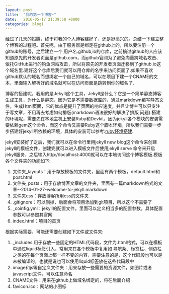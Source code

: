 ```yaml
---
layout: post
title:  "我的第一个博客~"
date:   2016-05-17 21:39:58 +0800
categories: blog1
---
```

经过了几天的捣腾，终于将我的个人博客建好了，还是挺高兴的。总结一下建立整个博客的过程吧。首先呢，由于服务器是绑定在github上的，所以要注册一个github的账号，之后建立一个 用户名.github,io的仓库，之前搞过github的人应该知道原先的开发者页面是github.com，而github官网为了避免向量跨域名攻击、依托GitHub进行的钓鱼网站攻击，所以将原先的开发者页面迁移到了github.io这个域名里.建好这个仓库后我们就可以用仓库的名字来访问页面了.如果不喜欢github默认的域名而想绑定一个自己的域名，可以在项目下建一个CNAME的文本，里面输入解析好的域名就可以在访问页面是跳转到你的域名了.

博客的搭建呢，我用的是Jekyll这个工具，Jekyll是什么？它是一个简单静态博客生成工具，为什么是静态，因为它是不需要数据库的，通过markdown编写静态文件，生成Html页面，它的优点是提升了页面的响应速度，并且让博主可以只专注于写文章，不用再去考虑如何排版(markdown语法很好的解决了排版
问题).搭建的环境呢，需要先在本地主机上安装Ruby和Devkit，因为jekyll各个模块的安装需要依赖gem这个命令，而这个命令又需要Ruby这个脚本环境，所以我们需要一步步搭建好jekyll所依赖的环境，具体的安装可以参考:[ruby环境搭建].

jekyll安装好了之后，我们就可以在命令行里用jekyll new blog这个命令来创建jekyll的模板文件，创建完就可以进入模板文件后使用jekyll serve 命令来开启jekyll服务，之后输入http://localhost:4000就可以在本地访问这个博客模板.模板各个文件夹的功能如下:
    
1. 文件夹_layouts：用于存放模板的文件夹，里面有两个模板，default.html和post.html
2. 文件夹_posts：用于存放博客文章的文件夹，里面有一篇markdown格式的文章--2014-01-27-welcome-to-jekyll.markdown
3. 文件夹css：存放博客所用css的文件夹
4. .gitignore：可以删掉，后面会将项目添加到git项目，所以这个不需要了
5. _coinfig.yml：jekyll的配置文件，里面可以定义相当多的配置参数，具体配置参数可以参照其官网
6. index.html：项目的首页

根据实际需要，可能还需要创建如下文件或文件夹:

1. _includes:用于存放一些固定的HTML代码段，文件为.html格式，可以在模板中通过liquid标签引入，常用来在各个模板中复用如 导航条、标签栏、侧边栏 之类的在每个页面上都一样不变的内容，需要注意的是，这个代码段也可以是未被编译的，也就是说也可以使用liquid标签放在这些代码段中
2. image和js等自定义文件夹：用来存放一些需要的资源文件，如图片或者javascript文件，可以任意命名
3. CNAME文件：用来在github上做域名绑定的，将在后面介绍
4. favicon.ico：网站的小图标

[jekyll-docs]: http://jekyllrb.com/docs/home
[jekyll-gh]:   https://github.com/jekyll/jekyll
[jekyll-talk]: https://talk.jekyllrb.com/
[ruby环境搭建]: http://blog.csdn.net/kong5090041/article/details/38408211
